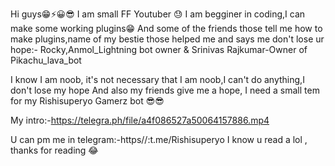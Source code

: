 Hi guys😁⚡😀😎
I am small FF Youtuber 😓
I am begginer in coding,I can make some working plugins😁
And some of the friends those tell me how to make plugins,name of my bestie those helped me
and says me don't lose ur hope:- Rocky,Anmol_Lightning bot owner
& Srinivas Rajkumar-Owner of Pikachu_lava_bot

I know I am noob, it's not necessary that I am noob,I can't do anything,I don't lose my hope
And also my friends give me a hope,
I need a small tem for my Rishisuperyo Gamerz bot 😎😎

My intro:-https://telegra.ph/file/a4f086527a50064157886.mp4

U can pm me in telegram:-https//:t.me/Rishisuperyo
I know u read a lol , thanks for reading 😂
